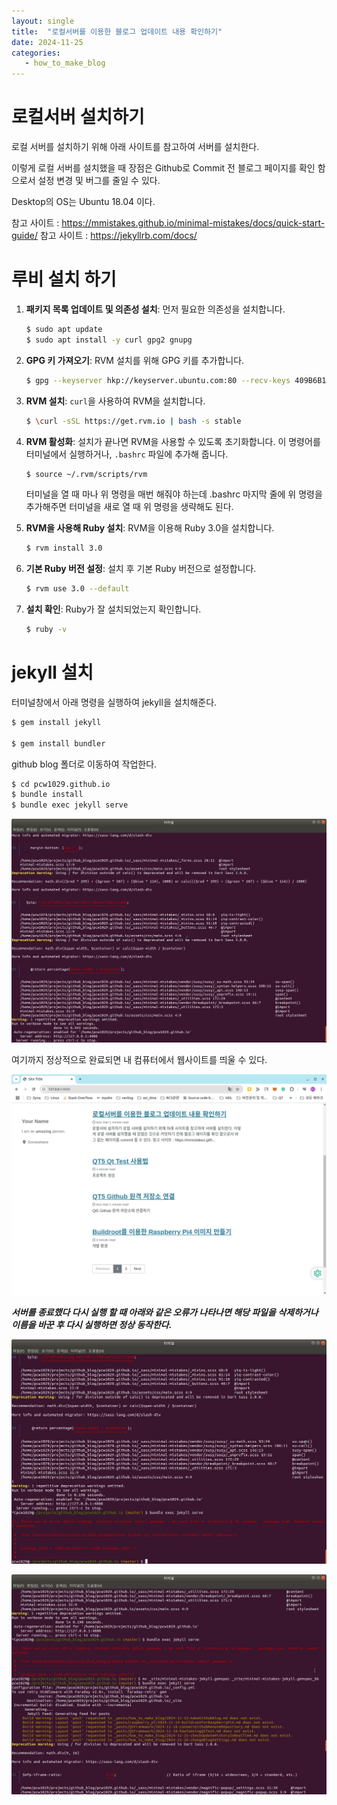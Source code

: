```yaml
---
layout: single
title:  "로컬서버를 이용한 블로그 업데이트 내용 확인하기"
date: 2024-11-25
categories: 
   - how_to_make_blog
---
```



# 로컬서버 설치하기
로컬 서버를 설치하기 위해 아래 사이트를 참고하여 서버를 설치한다. 

이렇게 로컬 서버를 설치했을 때 장점은 Github로 Commit 전 블로그 페이지를 확인 함으로서 설정 변경 및 버그를 줄일 수 있다. 

Desktop의 OS는 Ubuntu 18.04 이다.

참고 사이트 : https://mmistakes.github.io/minimal-mistakes/docs/quick-start-guide/
참고 사이트 : https://jekyllrb.com/docs/


# 루비 설치 하기 

1. **패키지 목록 업데이트 및 의존성 설치**: 먼저 필요한 의존성을 설치합니다.

   ```bash
   $ sudo apt update
   $ sudo apt install -y curl gpg2 gnupg
   ```

   

2. **GPG 키 가져오기**: RVM 설치를 위해 GPG 키를 추가합니다.

   ```bash
   $ gpg --keyserver hkp://keyserver.ubuntu.com:80 --recv-keys 409B6B1796C275462A1703113804BB82D39DC0E3 7D2BAF1CF37B13E2069D6956105BD0E739499BDB
   ```

   

3. **RVM 설치**: `curl`을 사용하여 RVM을 설치합니다.

   ```bash
   $ \curl -sSL https://get.rvm.io | bash -s stable
   ```

   

4. **RVM 활성화**: 설치가 끝나면 RVM을 사용할 수 있도록 초기화합니다. 이 명령어를 터미널에서 실행하거나, `.bashrc` 파일에 추가해 줍니다.

   ```bash
   $ source ~/.rvm/scripts/rvm
   ```

   터미널을 열 때 마나 위 명령을 매번 해줘야 하는데 .bashrc 마지막 줄에 위 명령을 추가해주면  터미널을 새로 열 때 위 명령을 생략해도 된다. 

   

5. **RVM을 사용해 Ruby 설치**: RVM을 이용해 Ruby 3.0을 설치합니다.

   ```bash
   $ rvm install 3.0
   ```

   

6. **기본 Ruby 버전 설정**: 설치 후 기본 Ruby 버전으로 설정합니다.

   ```bash
   $ rvm use 3.0 --default
   ```

   

7. **설치 확인**: Ruby가 잘 설치되었는지 확인합니다.

   ```bash
   $ ruby -v
   ```





# jekyll 설치

터미널창에서 아래 명령을 실행하여 jekyll을 설치해준다.

```bash
$ gem install jekyll

$ gem install bundler
```

github blog 폴더로 이동하여 작업한다.

```bash
$ cd pcw1029.github.io
$ bundle install
$ bundle exec jekyll serve
```

![checkUpdateHistoryInRealTime_01](../../images/how_to_make_blog/checkUpdateHistoryInRealTime_01.png)



여기까지 정상적으로 완료되면 내 컴퓨터에서 웹사이트를 띄울 수 있다. 

![checkUpdateHistoryInRealTime_02](../../images/how_to_make_blog/checkUpdateHistoryInRealTime_02.png)

***서버를 종료했다 다시 실행 할 때 아래와 같은 오류가 나타나면 해당 파일을 삭제하거나 이름을 바꾼 후 다시 실행하면 정상 동작한다.***

![checkUpdateHistoryInRealTime_03](../../images/how_to_make_blog/checkUpdateHistoryInRealTime_03.png)

![checkUpdateHistoryInRealTime_04](../../images/how_to_make_blog/checkUpdateHistoryInRealTime_04.png)
